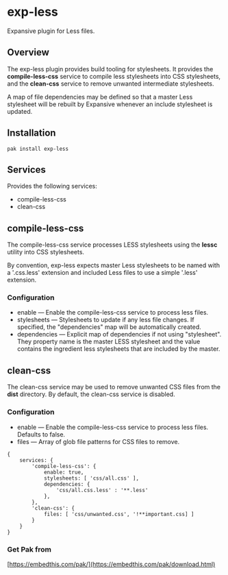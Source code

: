exp-less
===

Expansive plugin for Less files.

## Overview

The exp-less plugin provides build tooling for stylesheets. It provides the **compile-less-css** service to compile less stylesheets into CSS stylesheets, and the **clean-css** service to remove unwanted intermediate stylesheets.

A map of file dependencies may be defined so that a master Less stylesheet will be rebuilt
by Expansive whenever an include stylesheet is updated. 

## Installation

    pak install exp-less

## Services

Provides the following services:

* compile-less-css
* clean-css

## compile-less-css

The compile-less-css service processes LESS stylesheets using the **lessc** utility into CSS stylesheets.

By convention, exp-less expects master Less stylesheets to be named with a '.css.less' extension and included Less 
files to use a simple '.less' extension. 

### Configuration

* enable &mdash; Enable the compile-less-css service to process less files.
* stylesheets &mdash; Stylesheets to update if any less file changes.
    If specified, the "dependencies" map will be automatically created.
* dependencies &mdash; Explicit map of dependencies if not using "stylesheet". They property name is the master LESS
    stylesheet and the value contains the ingredient less stylesheets that are included by the master. 

## clean-css

The clean-css service may be used to remove unwanted CSS files from the **dist** directory. By default, the clean-css service is disabled. 

### Configuration

* enable &mdash; Enable the compile-less-css service to process less files. Defaults to false.
* files &mdash; Array of glob file patterns for CSS files to remove.

```
{
    services: {
        'compile-less-css': {
            enable: true,
            stylesheets: [ 'css/all.css' ],
            dependencies: { 
                'css/all.css.less' : '**.less' 
            },
        },
        'clean-css': {
            files: [ 'css/unwanted.css', '!**important.css] ]
        }
    }
}
```

### Get Pak from

[https://embedthis.com/pak/](https://embedthis.com/pak/download.html)
